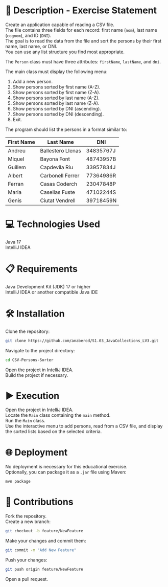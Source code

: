 # 📄 Description - Exercise Statement

Create an application capable of reading a CSV file.  
The file contains three fields for each record: first name (`nom`), last name (`cognom`), and ID (`DNI`).  
The goal is to read the data from the file and sort the persons by their first name, last name, or DNI.  
You can use any list structure you find most appropriate.

The `Person` class must have three attributes: `firstName`, `lastName`, and `dni`.

The main class must display the following menu:

1. Add a new person.
2. Show persons sorted by first name (A-Z).
3. Show persons sorted by first name (Z-A).
4. Show persons sorted by last name (A-Z).
5. Show persons sorted by last name (Z-A).
6. Show persons sorted by DNI (ascending).
7. Show persons sorted by DNI (descending).
0. Exit.

The program should list the persons in a format similar to:

| First Name | Last Name | DNI |
|------------|-----------|-----|
| Andreu | Ballestero Llenas | 34835767J |
| Miquel | Bayona Font | 48743957B |
| Guillem | Capdevila Riu | 33957834J |
| Albert | Carbonell Ferrer | 77364986R |
| Ferran | Casas Coderch | 23047848P |
| Maria | Casellas Fuste | 47102244S |
| Genis | Ciutat Vendrell | 39718459N |

# 💻 Technologies Used

Java 17  
IntelliJ IDEA

# 📋 Requirements

Java Development Kit (JDK) 17 or higher  
IntelliJ IDEA or another compatible Java IDE

# 🛠️ Installation

Clone the repository:

```bash
git clone https://github.com/anaberod/S1.03_JavaCollections_LV3.git
```

Navigate to the project directory:

```bash
cd CSV-Persons-Sorter
```

Open the project in IntelliJ IDEA.  
Build the project if necessary.

# ▶️ Execution

Open the project in IntelliJ IDEA.  
Locate the `Main` class containing the `main` method.  
Run the `Main` class.  
Use the interactive menu to add persons, read from a CSV file, and display the sorted lists based on the selected criteria.

# 🌐 Deployment

No deployment is necessary for this educational exercise.  
Optionally, you can package it as a `.jar` file using Maven:

```bash
mvn package
```

# 🤝 Contributions

Fork the repository.  
Create a new branch:

```bash
git checkout -b feature/NewFeature
```

Make your changes and commit them:

```bash
git commit -m "Add New Feature"
```

Push your changes:

```bash
git push origin feature/NewFeature
```

Open a pull request.
